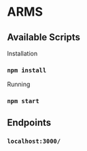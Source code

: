 
# ARMS 

## Available Scripts

Installation 

### `npm install`

Running

### `npm start`

## Endpoints

### `localhost:3000/`
